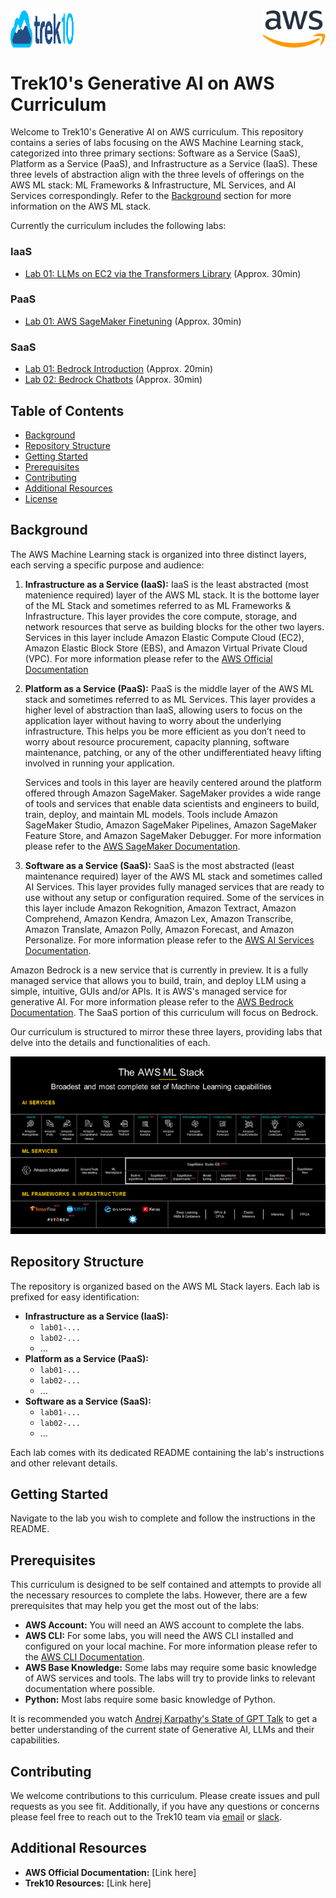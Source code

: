 <div style="display:flex;">
    <img src="etc/images/trek10_logo.png" alt="Trek10 Logo" width="20%" style="margin-right:60%;"/>
    <img src="etc/images/aws_logo.png" alt="AWS Logo" width="20%"/>
</div>

# Trek10's Generative AI on AWS Curriculum

Welcome to Trek10's Generative AI on AWS curriculum. This repository contains a series of labs focusing on the AWS Machine Learning stack, categorized into three primary sections: Software as a Service (SaaS),  Platform as a Service (PaaS), and Infrastructure as a Service (IaaS). These three levels of abstraction align with the three levels of offerings on the AWS ML stack: ML Frameworks & Infrastructure, ML Services, and AI Services correspondingly. Refer to the [Background](#background) section for more information on the AWS ML stack.

Currently the curriculum includes the following labs:
### IaaS
- [Lab 01: LLMs on EC2 via the Transformers Library](IaaS/lab01-ec2-llm-transformers) (Approx. 30min)

<!-- Planned Labs:
- Lab 02: Quantized Models on EC2
- Lab 03: Pretraining LLMs on EC2 -->
### PaaS
- [Lab 01: AWS SageMaker Finetuning](PaaS/lab01-sagemaker-finetuning-foundational-model) (Approx. 30min)

<!-- Planned Labs:
- Lab 02: AWS SageMaker Instruction Based Finetuning -->
### SaaS
- [Lab 01: Bedrock Introduction](SaaS/lab01-bedrock-introduction) (Approx. 20min)
- [Lab 02: Bedrock Chatbots](SaaS/lab02-bedrock-chatbots) (Approx. 30min)


<!-- Planned Labs:
- Lab 02: Bedrock Generation
- Lab 03: Bedrock Question Answering
- Lab 04: Bedrock Chatbot
- Lab 05: Bedrock Summarization
- Lab 06: Bedrock Text to Image
- Lab 07: Bedrock Translation
- Lab 08: Bedrock RAG
- Lab 09: Bedrock Finetuning -->


## Table of Contents

- [Background](#background)
- [Repository Structure](#repository-structure)
- [Getting Started](#getting-started)
- [Prerequisites](#prerequisites)
- [Contributing](#contributing)
- [Additional Resources](#additional-resources)
- [License](#license)

## Background

<!-- https://aws.amazon.com/types-of-cloud-computing/ -->

The AWS Machine Learning stack is organized into three distinct layers, each serving a specific purpose and audience:

1. **Infrastructure as a Service (IaaS):** IaaS is the least abstracted (most matenience required) layer of the AWS ML stack. It is the bottome layer of the ML Stack and sometimes referred to as ML Frameworks & Infrastructure. This layer provides the core compute, storage, and network resources that serve as building blocks for the other two layers. Services in this layer include Amazon Elastic Compute Cloud (EC2), Amazon Elastic Block Store (EBS), and Amazon Virtual Private Cloud (VPC). For more information please refer to the [AWS Official Documentation](https://aws.amazon.com/what-is/iaas/)

2. **Platform as a Service (PaaS):** PaaS is the middle layer of the AWS ML stack and sometimes referred to as ML Services. This layer provides a higher level of abstraction than IaaS, allowing users to focus on the application layer without having to worry about the underlying infrastructure. This helps you be more efficient as you don’t need to worry about resource procurement, capacity planning, software maintenance, patching, or any of the other undifferentiated heavy lifting involved in running your application. 

    Services and tools in this layer are heavily centered around the platform offered through Amazon SageMaker. SageMaker provides a wide range of tools and services that enable data scientists and engineers to build, train, deploy, and maintain ML models. Tools include Amazon SageMaker Studio, Amazon SageMaker Pipelines, Amazon SageMaker Feature Store, and Amazon SageMaker Debugger. For more information please refer to the [AWS SageMaker Documentation](https://aws.amazon.com/sagemaker/).

3. **Software as a Service (SaaS):** SaaS is the most abstracted (least maintenance required) layer of the AWS ML stack and sometimes called AI Services. This layer provides fully managed services that are ready to use without any setup or configuration required. Some of the services in this layer include Amazon Rekognition, Amazon Textract, Amazon Comprehend, Amazon Kendra, Amazon Lex, Amazon Transcribe, Amazon Translate, Amazon Polly, Amazon Forecast, and Amazon Personalize. For more information please refer to the [AWS AI Services Documentation](https://aws.amazon.com/machine-learning/ai-services/).

Amazon Bedrock is a new service that is currently in preview. It is a fully managed service that allows you to build, train, and deploy LLM using a simple, intuitive, GUIs and/or APIs. It is AWS's managed service for generative AI. For more information please refer to the [AWS Bedrock Documentation](https://aws.amazon.com/bedrock/). The SaaS portion of this curriculum will focus on Bedrock.

Our curriculum is structured to mirror these three layers, providing labs that delve into the details and functionalities of each.

![AWS ML Stack Diagram](/etc/images/aws_ml_stack.png)

## Repository Structure

The repository is organized based on the AWS ML Stack layers. Each lab is prefixed for easy identification:

- **Infrastructure as a Service (IaaS):**
    - `lab01-...`
    - `lab02-...`
    - ...
- **Platform as a Service (PaaS):**
    - `lab01-...`
    - `lab02-...`
    - ...
- **Software as a Service (SaaS):**
    - `lab01-...`
    - `lab02-...`
    - ...

Each lab comes with its dedicated README containing the lab's instructions and other relevant details.

## Getting Started

Navigate to the lab you wish to complete and follow the instructions in the README.

## Prerequisites

This curriculum is designed to be self contained and attempts to provide all the necessary resources to complete the labs. However, there are a few prerequisites that may help you get the most out of the labs:

- **AWS Account:** You will need an AWS account to complete the labs.
- **AWS CLI:** For some labs, you will need the AWS CLI installed and configured on your local machine. For more information please refer to the [AWS CLI Documentation](https://docs.aws.amazon.com/cli/latest/userguide/cli-chap-install.html).
- **AWS Base Knowledge:** Some labs may require some basic knowledge of AWS services and tools. The labs will try to provide links to relevant documentation where possible. 
- **Python:** Most labs require some basic knowledge of Python.

It is recommended you watch [Andrej Karpathy's State of GPT Talk](https://www.youtube.com/watch?v=bZQun8Y4L2A) to get a better understanding of the current state of Generative AI, LLMs and their capabilities.

## Contributing

We welcome contributions to this curriculum. Please create issues and pull requests as you see fit. Additionally, if you have any questions or concerns please feel free to reach out to the Trek10 team via [email](mailto:bjudson@trek10.com) or [slack](https://trek10-community.slack.com/archives/C02BZ8ZJY5S).

## Additional Resources

- **AWS Official Documentation:** [Link here]
- **Trek10 Resources:** [Link here]
<!-- 
## License

[Your License Information] -->

